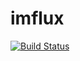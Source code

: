 # imflux
[![Build Status](https://travis-ci.org/SAS-Systems/imflux.svg?branch=deploy)](https://travis-ci.org/SAS-Systems/imflux)
